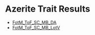 # Azerite Trait Results

- [FotM_ToF_SC_MB_DA](Results_DA.md)
- [FotM_ToF_SC_MB_LotV](Results_LotV.md)

